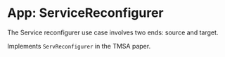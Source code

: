 # App: ServiceReconfigurer

The Service reconfigurer use case involves two ends: source and target. 

Implements `ServReconfigurer` in the TMSA paper.